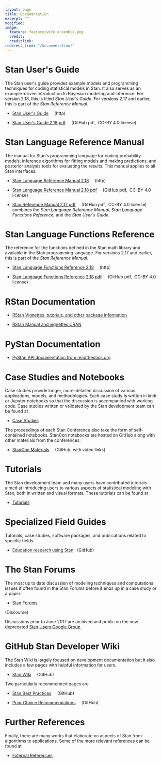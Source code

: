 ```yaml
---
layout: page
title: Documentation
excerpt: ""
modified:
image:
  feature: feature/wide_ensemble.png
  credit:
  creditlink:
redirect_from: "/documentation/"
---
```


# Stan User's Guide

The Stan user's guide provides example models and programming
techniques for coding statistical models in Stan.
It also serves as an example-driven introduction to Bayesian modeling
and inference.
For version 2.18, this is titled _Stan User's Guide_.
For versions 2.17 and earlier, this is part of the _Stan Reference Manual_.

* [Stan User's Guide](/docs/2_18/stan-users-guide/index.html)
<span class="note">&nbsp; &nbsp; (http)</span>

* [Stan User's Guide 2.18 pdf](https://github.com/stan-dev/stan/releases/download/v2.18.0/users-guide-2.18.0.pdf)
<span class="note">&nbsp; &nbsp; (GitHub pdf,&nbsp; CC-BY 4.0 license)</span>

# Stan Language Reference Manual

The manual for Stan's programming language for coding probability models,
inference algorithms for fitting models and making predictions,
and posterior analysis tools for evaluating the results.
This manual applies to all Stan interfaces.

* [Stan Language Reference Manual 2.18](/docs/2_18/reference-manual/index.html)
<span class="note">&nbsp; &nbsp; (http)</span>

 
* [Stan Language Reference Manual 2.18 pdf](https://github.com/stan-dev/stan/releases/download/v2.18.0/reference-manual-2.18.0.pdf)
<span class="note">&nbsp; &nbsp; (GitHub pdf,&nbsp; CC-BY 4.0 license)</span>


* [Stan Reference Manual 2.17 pdf](https://github.com/stan-dev/stan/releases/download/v2.17.1/stan-reference-2.17.1.pdf)
<span class="note">&nbsp; &nbsp; (GitHub pdf,&nbsp; CC-BY 4.0 license)</span>
<br>combines the _Stan Language Reference Manual_, _Stan Language Functions Reference_, and the _Stan User's Guide_.

# Stan Language Functions Reference

The reference for the functions defined in the Stan math
library and available in the Stan programming language.
For versions 2.17 and earlier, this is part of the _Stan Reference Manual_.

* [Stan Language Functions Reference 2.18](/docs/2_18/functions-reference/index.html)
<span class="note">&nbsp; &nbsp; (http)</span>

* [Stan Language Functions Reference 2.18 pdf](https://github.com/stan-dev/stan/releases/download/v2.18.0/functions-reference-2.18.0.pdf)
<span class="note">&nbsp; &nbsp; (GitHub pdf,&nbsp; CC-BY 4.0 license)</span>


# RStan Documentation

*  [RStan Vignettes, tutorials, and other package information](/rstan) 

*  [RStan Manual and vignettes CRAN](https://cran.r-project.org/web/packages/rstan)

# PyStan Documentation

* [PyStan API documentation from readthedocs.org](https://pystan.readthedocs.org/en/latest/api.html)


# Case Studies and Notebooks

Case studies provide longer, more-detailed discussion of various
applications, models, and methodologies.  Each case study is written
in knitr or Jupyter notebooks so that the discussion is accompanied
with working code.  Case studies written or validated by the Stan
development team can be found at

* <p><a href="/users/documentation/case-studies.html">
  Case Studies</a></p>

The proceedings of each Stan Conference also take the form of
self-contained notebooks. StanCon notebooks are hosted on GitHub 
along with other materials from the conferences:

* <p><a href="https://github.com/stan-dev/stancon_talks">
  StanCon Materials</a> &nbsp; &nbsp; <span class="note">(GitHub, with video links)</span></p>
  
# Tutorials

The Stan development team and many users have contributed tutorials aimed at introducing users to various aspects of statistical modeling with Stan, both
in written and visual formats.  These tutorials can be found at

* <p><a href="/users/documentation/tutorials.html">Tutorials</a></p>

 
# Specialized Field Guides

Tutorials, case studies, software packages, and publications related to
specific fields.

* <p>
  <a href="https://education-stan.github.io">Education
    research using Stan</a>
  &nbsp; <span class="note">(GitHub)</span>
  </p>


# The Stan Forums

The most up to date discussion of modeling techniques and computational
issues if often found in the Stan Forums before it ends up in a case study
or a paper.

* <p><a href="http://discourse.mc-stan.org/">Stan Forums</a>
<span class="note">(Discourse)</span></p>

Discussions prior to June 2017 are archived and public on the now deprecated
<a href="https://groups.google.com/forum/?fromgroups#!forum/stan-users">Stan Users Google Group</a>.

# GitHub Stan Developer Wiki

The Stan Wiki is largely focused on development documentation but it also
includes a few pages with helpful information for users.

* <p>
  <a href="https://github.com/stan-dev/stan/wiki">Stan Wiki</a> &nbsp; &nbsp; <span class="note">(GitHub)</span>
  </p>

Two particularly recommended pages are

* <p>
  <a href="https://github.com/stan-dev/stan/wiki/Stan-Best-Practices">
  Stan Best Practices</a> &nbsp; &nbsp; <span class="note">(GitHub)</span>
  </p>

* <p>
  <a href="https://github.com/stan-dev/stan/wiki/Prior-Choice-Recommendations">
  Prior Choice Recommendations</a> &nbsp; &nbsp; <span class="note">(GitHub)</span>
  </p>

# Further References

Finally, there are many works that elaborate on aspects of Stan from
algorithms to applications.  Some of the more relevant references can be
found at

* <p><a href="/users/documentation/external.html">External References</a></p>
